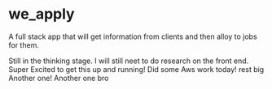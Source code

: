 # we_apply

A full stack app that will get information from clients and then alloy to jobs for them. 

Still in the thinking stage.
I will still neet to do research on the front end.
Super Excited to get this up and running!
Did some Aws work today!
rest
big
Another one!
Another
one
bro
